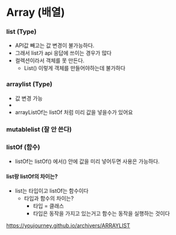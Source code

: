  # Array (배열)

 ###  list (Type)

- API값 빼고는 값 변경이 불가능하다.
- 그래서 list가 api 응답에 쓰이는 경우가 많다
- 컬렉션이라서 객체를 못 만든다.
  - List<obj>() 이렇게 객체를 만들어야하는데 불가하다

### arraylist (Type)

- 값 변경 가능
-
- arrayListOf는 listOf 처럼 미리 값을 넣을수가 있어요
  
### mutablelist (잘 안 쓴다)
 

 ### listOf (함수)

- listOf는 listOf<obj>() 에서() 안에 값을 미리 넣어두면 사용은 가능하다.


#### list랑 listOf의 차이는?
- list는 타입이고 listOf는 함수이다
  -  타입과 함수의 차이는?
     - 타입 = 클래스
     - 타입은 동작을 가지고 있는거고 함수는 동작을 실행하는 것이다



https://youjourney.github.io/archivers/ARRAYLIST
